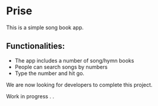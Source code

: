# Prise

This is a simple song book app. 

## Functionalities:
- The app includes a number of song/hymn books
- People can search songs by numbers
- Type the number and hit go. 

We are now looking for developers to complete this project. 

Work in progress . . 